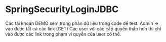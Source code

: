 # SpringSecurityLoginJDBC

Các tài khoản DEMO xem trong phần dữ liệu trong code để test.
Admin => vào được tất cả các link (GET)
Các user với các cấp quyền thấp hơn thì chỉ vào được các link trong phạm vi quyền của user có thể.

